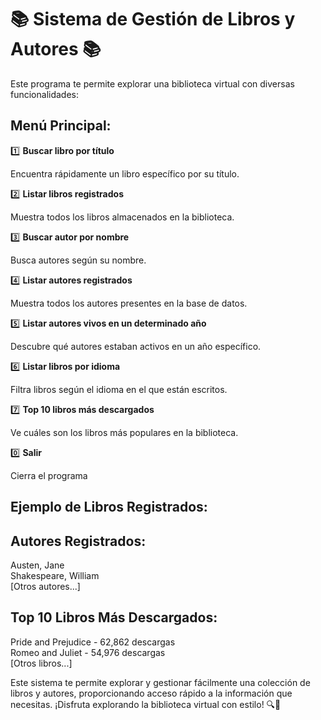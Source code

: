 # 📚 Sistema de Gestión de Libros y Autores 📚

Este programa te permite explorar una biblioteca virtual con diversas funcionalidades:

## Menú Principal:
1️⃣ **Buscar libro por título**

   Encuentra rápidamente un libro específico por su título.

2️⃣ **Listar libros registrados**

   Muestra todos los libros almacenados en la biblioteca.

3️⃣ **Buscar autor por nombre**

   Busca autores según su nombre.

4️⃣ **Listar autores registrados**

   Muestra todos los autores presentes en la base de datos.

5️⃣ **Listar autores vivos en un determinado año**

   Descubre qué autores estaban activos en un año específico.

6️⃣ **Listar libros por idioma**

   Filtra libros según el idioma en el que están escritos.

7️⃣ **Top 10 libros más descargados**

   Ve cuáles son los libros más populares en la biblioteca.

0️⃣ **Salir**

   Cierra el programa
## Ejemplo de Libros Registrados:
   
## Autores Registrados:
Austen, Jane  
Shakespeare, William  
[Otros autores...]

## Top 10 Libros Más Descargados:
Pride and Prejudice - 62,862 descargas  
Romeo and Juliet - 54,976 descargas  
[Otros libros...]

Este sistema te permite explorar y gestionar fácilmente una colección de libros y autores, proporcionando acceso rápido a la información que necesitas. ¡Disfruta explorando la biblioteca virtual con estilo! 🔍📖

